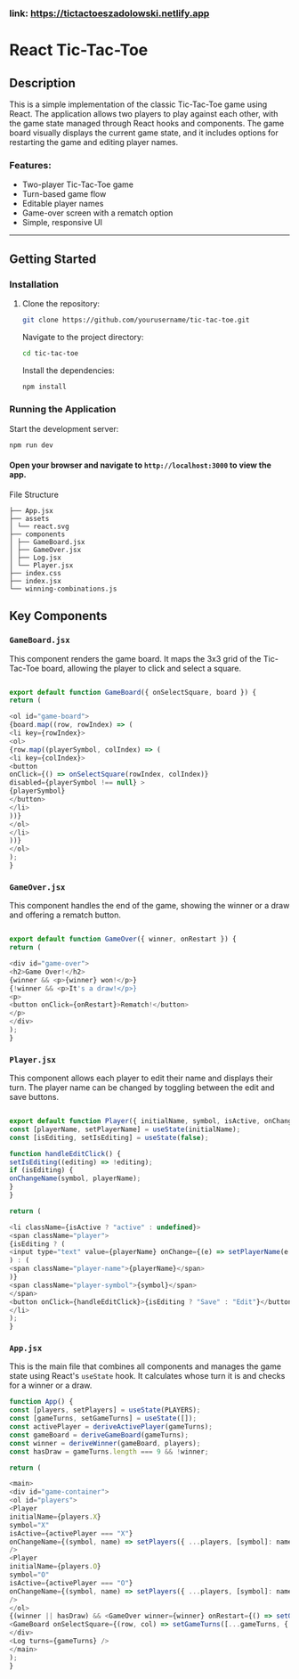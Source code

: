 ### link: https://tictactoeszadolowski.netlify.app

# React Tic-Tac-Toe

## Description

This is a simple implementation of the classic Tic-Tac-Toe game using React. The application allows two players to play against each other, with the game state managed through React hooks and components. The game board visually displays the current game state, and it includes options for restarting the game and editing player names.

### Features:

- Two-player Tic-Tac-Toe game
- Turn-based game flow
- Editable player names
- Game-over screen with a rematch option
- Simple, responsive UI

---

## Getting Started

### Installation

1. Clone the repository:
   ```bash
   git clone https://github.com/yourusername/tic-tac-toe.git
   ```
   Navigate to the project directory:
   ```bash
   cd tic-tac-toe
   ```
   Install the dependencies:
   ```bash
   npm install
   ```

### Running the Application

Start the development server:

```bash
npm run dev
```

#### Open your browser and navigate to <code>http://localhost:3000</code> to view the app.

File Structure

```plaintext
├── App.jsx
├── assets
│ └── react.svg
├── components
│ ├── GameBoard.jsx
│ ├── GameOver.jsx
│ ├── Log.jsx
│ └── Player.jsx
├── index.css
├── index.jsx
└── winning-combinations.js
```

## Key Components

### <code>GameBoard.jsx</code><br>

This component renders the game board. It maps the 3x3 grid of the Tic-Tac-Toe board, allowing the player to click and select a square.

```javascript

export default function GameBoard({ onSelectSquare, board }) {
return (

<ol id="game-board">
{board.map((row, rowIndex) => (
<li key={rowIndex}>
<ol>
{row.map((playerSymbol, colIndex) => (
<li key={colIndex}>
<button
onClick={() => onSelectSquare(rowIndex, colIndex)}
disabled={playerSymbol !== null} >
{playerSymbol}
</button>
</li>
))}
</ol>
</li>
))}
</ol>
);
}
```

### <code>GameOver.jsx</code><br>

This component handles the end of the game, showing the winner or a draw and offering a rematch button.

```javascript

export default function GameOver({ winner, onRestart }) {
return (

<div id="game-over">
<h2>Game Over!</h2>
{winner && <p>{winner} won!</p>}
{!winner && <p>It's a draw!</p>}
<p>
<button onClick={onRestart}>Rematch!</button>
</p>
</div>
);
}
```

### <code>Player.jsx</code><br>

This component allows each player to edit their name and displays their turn. The player name can be changed by toggling between the edit and save buttons.

```javascript

export default function Player({ initialName, symbol, isActive, onChangeName }) {
const [playerName, setPlayerName] = useState(initialName);
const [isEditing, setIsEditing] = useState(false);

function handleEditClick() {
setIsEditing((editing) => !editing);
if (isEditing) {
onChangeName(symbol, playerName);
}
}

return (

<li className={isActive ? "active" : undefined}>
<span className="player">
{isEditing ? (
<input type="text" value={playerName} onChange={(e) => setPlayerName(e.target.value)} />
) : (
<span className="player-name">{playerName}</span>
)}
<span className="player-symbol">{symbol}</span>
</span>
<button onClick={handleEditClick}>{isEditing ? "Save" : "Edit"}</button>
</li>
);
}
```

### <code>App.jsx</code><br>

This is the main file that combines all components and manages the game state using React's <code>useState</code> hook. It calculates whose turn it is and checks for a winner or a draw.

```javascript
function App() {
const [players, setPlayers] = useState(PLAYERS);
const [gameTurns, setGameTurns] = useState([]);
const activePlayer = deriveActivePlayer(gameTurns);
const gameBoard = deriveGameBoard(gameTurns);
const winner = deriveWinner(gameBoard, players);
const hasDraw = gameTurns.length === 9 && !winner;

return (

<main>
<div id="game-container">
<ol id="players">
<Player
initialName={players.X}
symbol="X"
isActive={activePlayer === "X"}
onChangeName={(symbol, name) => setPlayers({ ...players, [symbol]: name })}
/>
<Player
initialName={players.O}
symbol="O"
isActive={activePlayer === "O"}
onChangeName={(symbol, name) => setPlayers({ ...players, [symbol]: name })}
/>
</ol>
{(winner || hasDraw) && <GameOver winner={winner} onRestart={() => setGameTurns([])} />}
<GameBoard onSelectSquare={(row, col) => setGameTurns([...gameTurns, { row, col }])} board={gameBoard} />
</div>
<Log turns={gameTurns} />
</main>
);
}
```
